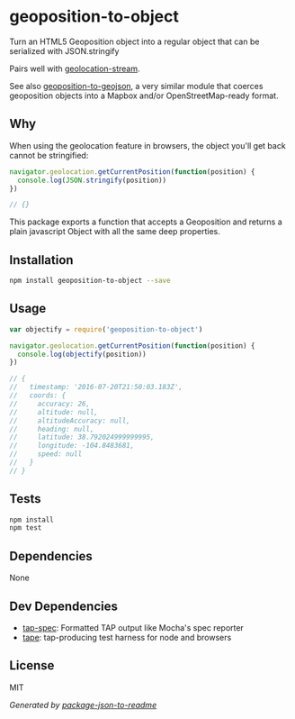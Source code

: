 # geoposition-to-object

Turn an HTML5 Geoposition object into a regular object that can be serialized with JSON.stringify

Pairs well with [geolocation-stream](https://ghub.io/geolocation-stream).

See also [geoposition-to-geojson](https://github.com/zeke/geoposition-to-geojson), 
a very similar module that coerces geoposition objects into a Mapbox and/or
OpenStreetMap-ready format.

## Why

When using the geolocation feature in browsers, the object you'll get back
cannot be stringified:

```js
navigator.geolocation.getCurrentPosition(function(position) {
  console.log(JSON.stringify(position))
})

// {}
```


This package exports a function that accepts a Geoposition and returns a
plain javascript Object with all the same deep properties.

## Installation

```sh
npm install geoposition-to-object --save
```

## Usage

```js
var objectify = require('geoposition-to-object')

navigator.geolocation.getCurrentPosition(function(position) {
  console.log(objectify(position))
})

// {
//   timestamp: '2016-07-20T21:50:03.183Z',
//   coords: {
//     accuracy: 26,
//     altitude: null,
//     altitudeAccuracy: null,
//     heading: null,
//     latitude: 38.792024999999995,
//     longitude: -104.8483681,
//     speed: null
//   }
// }
```

## Tests

```sh
npm install
npm test
```

## Dependencies

None

## Dev Dependencies

- [tap-spec](https://github.com/scottcorgan/tap-spec): Formatted TAP output like Mocha&#39;s spec reporter
- [tape](https://github.com/substack/tape): tap-producing test harness for node and browsers

## License

MIT

_Generated by [package-json-to-readme](https://github.com/zeke/package-json-to-readme)_

